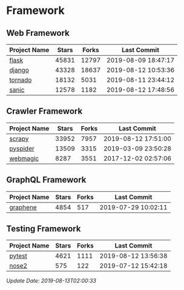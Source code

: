 # Framework

## Web Framework

| Project Name | Stars | Forks | Last Commit |
| ------------ | ----- | ----- | ----------- |
| [flask](https://github.com/pallets/flask) | 45831 | 12797 | 2019-08-09 18:47:17 |
| [django](https://github.com/django/django) | 43328 | 18637 | 2019-08-12 10:53:36 |
| [tornado](https://github.com/tornadoweb/tornado) | 18132 | 5031 | 2019-08-11 23:44:12 |
| [sanic](https://github.com/huge-success/sanic) | 12578 | 1182 | 2019-08-12 17:48:56 |

## Crawler Framework

| Project Name | Stars | Forks | Last Commit |
| ------------ | ----- | ----- | ----------- |
| [scrapy](https://github.com/scrapy/scrapy) | 33952 | 7957 | 2019-08-12 17:51:00 |
| [pyspider](https://github.com/binux/pyspider) | 13509 | 3315 | 2019-03-09 23:50:28 |
| [webmagic](https://github.com/code4craft/webmagic) | 8287 | 3551 | 2017-12-02 02:57:06 |

## GraphQL Framework

| Project Name | Stars | Forks | Last Commit |
| ------------ | ----- | ----- | ----------- |
| [graphene](https://github.com/graphql-python/graphene) | 4854 | 517 | 2019-07-29 10:02:11 |

## Testing Framework

| Project Name | Stars | Forks | Last Commit |
| ------------ | ----- | ----- | ----------- |
| [pytest](https://github.com/pytest-dev/pytest) | 4621 | 1111 | 2019-08-12 13:56:38 |
| [nose2](https://github.com/nose-devs/nose2) | 575 | 122 | 2019-07-12 15:42:18 |

*Update Date: 2019-08-13T02:00:33*